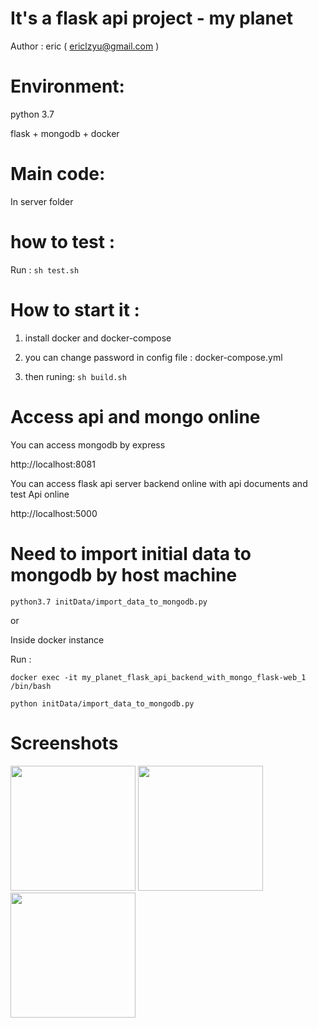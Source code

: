 
# It's a flask api project  - my planet
Author : eric ( ericlzyu@gmail.com )

# Environment: 
python 3.7

flask + mongodb + docker

# Main code: 
In server folder
# how to test  :
Run :  ``` sh test.sh ``` 


# How to start it : 
1. install docker and docker-compose

2. you can change password in config file : 
docker-compose.yml 

3. then runing: ``` sh build.sh ```


# Access api and mongo online
You can access mongodb by express 

http://localhost:8081

You can access flask api server backend online with api documents and test Api online

http://localhost:5000

# Need to import initial data to mongodb by host machine
``` python3.7 initData/import_data_to_mongodb.py ```

or 

Inside docker instance 

Run :

``` docker exec -it my_planet_flask_api_backend_with_mongo_flask-web_1 /bin/bash ```

``` python initData/import_data_to_mongodb.py ```

# Screenshots

<img src="https://github.com/elaoshi/my_planet_flask_api_backend_with_mongo/blob/master/screenshots/api.png?raw=true" width=200>
<img src="https://github.com/elaoshi/my_planet_flask_api_backend_with_mongo/blob/master/screenshots/friends.png?raw=true" width=200>
<img src="https://github.com/elaoshi/my_planet_flask_api_backend_with_mongo/blob/master/screenshots/favourite.png?raw=true" width=200>

